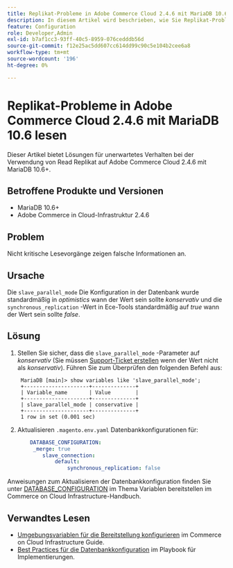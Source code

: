 ```yaml
---
title: Replikat-Probleme in Adobe Commerce Cloud 2.4.6 mit MariaDB 10.6 lesen
description: In diesem Artikel wird beschrieben, wie Sie Replikat-Probleme in Adobe Commerce Cloud 2.4.6 mit MariaDB 10.6 beheben können.
feature: Configuration
role: Developer,Admin
exl-id: b7af1cc3-93ff-40c5-8959-076cedddb56d
source-git-commit: f12e25ac5dd607cc614dd99c90c5e104b2cee6a8
workflow-type: tm+mt
source-wordcount: '196'
ht-degree: 0%

---
```


# Replikat-Probleme in Adobe Commerce Cloud 2.4.6 mit MariaDB 10.6 lesen

Dieser Artikel bietet Lösungen für unerwartetes Verhalten bei der Verwendung von Read Replikat auf Adobe Commerce Cloud 2.4.6 mit MariaDB 10.6+.

## Betroffene Produkte und Versionen

* MariaDB 10.6+
* Adobe Commerce in Cloud-Infrastruktur 2.4.6

## Problem

Nicht kritische Lesevorgänge zeigen falsche Informationen an.

## Ursache

Die `slave_parallel_mode` Die Konfiguration in der Datenbank wurde standardmäßig in *optimistics* wann der Wert sein sollte *konservativ* und die `synchronous_replication` -Wert in Ece-Tools standardmäßig auf *true* wann der Wert sein sollte *false*.

## Lösung

1. Stellen Sie sicher, dass die `slave_parallel_mode` -Parameter auf *konservativ* (Sie müssen [Support-Ticket erstellen](/docs/commerce-knowledge-base/kb/help-center-guide/magento-help-center-user-guide.html?lang=en#submit-ticket) wenn der Wert nicht als *konservativ*). Führen Sie zum Überprüfen den folgenden Befehl aus:

   ```
    MariaDB [main]> show variables like 'slave_parallel_mode';
    +---------------------+--------------+
    | Variable_name       | Value        |
    +---------------------+--------------+
    | slave_parallel_mode | conservative |
    +---------------------+--------------+
    1 row in set (0.001 sec)
   ```

1. Aktualisieren `.magento.env.yaml` Datenbankkonfigurationen für:

   ```yaml
       DATABASE_CONFIGURATION:
        _merge: true
           slave_connection:
               default:
                   synchronous_replication: false
   ```



Anweisungen zum Aktualisieren der Datenbankkonfiguration finden Sie unter [DATABASE_CONFIGURATION](https://experienceleague.adobe.com/docs/commerce-cloud-service/user-guide/configure/env/stage/variables-deploy.html#database_configuration) im Thema Variablen bereitstellen im Commerce on Cloud Infrastructure-Handbuch.


## Verwandtes Lesen

* [Umgebungsvariablen für die Bereitstellung konfigurieren](/docs/commerce-cloud-service/user-guide/configure/env/configure-env-yaml.html) im Commerce on Cloud Infrastructure Guide.
* [Best Practices für die Datenbankkonfiguration](/docs/commerce-operations/implementation-playbook/best-practices/planning/database-on-cloud.html) im Playbook für Implementierungen.
